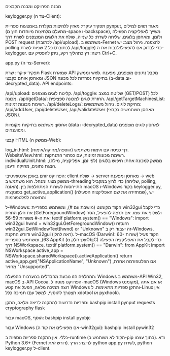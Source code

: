 מבנה הפרויקט ומבנה הקבצים

keylogger.py (צד ה-Client):

תפקיד עיקרי: מאזין ללחיצות מקלדת באמצעות ספריית pynput, מאגד תווים למילים (מתעלם מלחיצות מיוחדות חוץ מ-space ו-backspace), משייך לאפליקציה הפעילה ולזמן, ומאחסן בלוגים.
שליחה לשרת: כל שנייה, שולח את הלוגים המוצפנים לשרת דרך POST request (לכתובת /api/upload). משתמש ב-Fernet להצפנה.
ניהול מצב: יש polling כל 2 שניות לשרת (לכתובת /api/toggle) כדי לבדוק אם להפעיל/לכבות את ה-keylogger.
ריצה: רץ כתהליך רקע, ניתן להפסיק עם Ctrl+C.


app.py (צד ה-Server):

תפקיד עיקרי: שרת Flask שמארח API וממשק web. מקבל נתונים מוצפנים, מפענח ומאחסן אותם כקבצי JSON בתיקיות נפרדות לכל מכונה (ב-data וב-decrypted_data).
API endpoints:

/api/upload: קליטת לוגים מוצפנים.
/api/toggle: שליטה במצב (GET/POST) לכל מכונה.
/api/getData/<machine>: החזרת לוגים למכונה ספציפית.
/api/getTargetMachinesList: רשימת מכונות זמינות.
/api/deleteLogs/<machine>: מחיקת לוגים.
ניהול משתמשים: /api/addUser, /api/deleteUser, /api/validateUser (מאחסן משתמשים כקבצי JSON).


אחסון: משתמש בתיקיות מקומיות (data ו-decrypted_data) לאחסון לוגים מוצפנים ומפוענחים.


קבצי HTML (ממשק ה-Web):

log_in.html: דף כניסה עם אימות משתמש (הוספה/מחיקה/אימות).
WebsiteView.html: רשימת מכונות זמינות, עם כפתור התנתקות.
individualUinit.html: ממשק למכונה אחת: חיפוש בלוגים (לפי זמן, אפליקציה, מילה), הצגת נתונים, מחיקה ורענון.



הפרויקט זורם באופן אינטואיטיבי: client שולח → server מאחסן ומפענח → web ממשק מציג ומנהל. הוא משתמש ב-threading כדי לרוץ במקביל (שליחה, polling, האזנה).
התייחסות לשורות המתחלפות בין macOS ו-Windows
בקוד keylogger.py, בפונקציה get_active_application() (שמחזירה את שם האפליקציה הפעילה), יש התאמה לפלטפורמות:

ל-Windows: הקוד מקומנט (מושבת עם #), ומשתמש בספריית win32gui כדי לקבל את חלון החזית (GetForegroundWindow) ולשלוף את שמו. אם תרצה להפעיל, הסר את ה-# משורות 56-59:
textif platform.system() == "Windows":
    import win32gui
    hwnd = win32gui.GetForegroundWindow()
    return win32gui.GetWindowText(hwnd) or "Unknown"
זה יעבוד רק ב-Windows, ודורש התקנת win32gui (ראה להלן).
ל-macOS (Darwin): הקוד פעיל (שורות 60-63), ומשתמש בספריית AppKit (חלק מ-pyObjC) כדי לקבל את האפליקציה הפעילה דרך NSWorkspace.
textif platform.system() == "Darwin":
    from AppKit import NSWorkspace
    active_app = NSWorkspace.sharedWorkspace().activeApplication()
    return active_app.get("NSApplicationName", "Unknown")
אם הפלטפורמה אחרת, מחזיר "Unsupported".

ההחלפה הזו נובעת מהבדלים במערכות ההפעלה: Windows משתמש ב-API Win32, macOS ב-API Cocoa. הפרויקט מוטה ל-macOS (Windows מקומנט), אז אם אתה רוצה תמיכה מלאה, הפעל את קטע Windows והתקן ספריות מתאימות. ל-Linux אין תמיכה כלל (תצטרך להוסיף, למשל עם xdotool או pyxhook).

ספריות נדרשות להתקנה
לריצה מלאה, התקן:
bashpip install pynput requests cryptography flask

עבור macOS, הוסף:
bashpip install pyobjc

עבור Windows (אם מפעילים את קוד ה-win32gui):
bashpip install pywin32


כללי: אין התקנת ספריות נוספות ב-runtime (הקוד לא משתמש ב-pip בתוך עצמו). ודא Python 3.6+ (Fernet דורש זאת). לריצה: הרץ python app.py לשרת, python keylogger.py ל-client.

